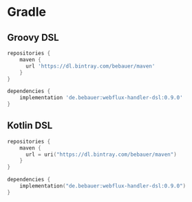 # Gradle

## Groovy DSL

```groovy
repositories {
    maven {
      url 'https://dl.bintray.com/bebauer/maven'
    }
}

dependencies {
    implementation 'de.bebauer:webflux-handler-dsl:0.9.0'
}
```

## Kotlin DSL

```kotlin
repositories {
    maven {
      url = uri("https://dl.bintray.com/bebauer/maven")
    }
}

dependencies {
    implementation("de.bebauer:webflux-handler-dsl:0.9.0")
}
```